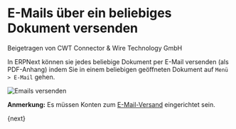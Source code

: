 <!-- add-breadcrumbs -->
# E-Mails über ein beliebiges Dokument versenden
<span class="text-muted contributed-by">Beigetragen von CWT Connector & Wire Technology GmbH</span>

In ERPNext können sie jedes beliebige Dokument per E-Mail versenden (als PDF-Anhang) indem Sie in einem beliebigen geöffneten Dokument auf `Menü > E-Mail` gehen.

<img class="screenshot" alt="Emails versenden" src="{{docs_base_url}}/assets/img/setup/email/send-email.gif">

**Anmerkung:** Es müssen Konten zum [E-Mail-Versand]({{docs_base_url}}/user/manual/de/setting-up/email/email-account.html) eingerichtet sein.

{next}
